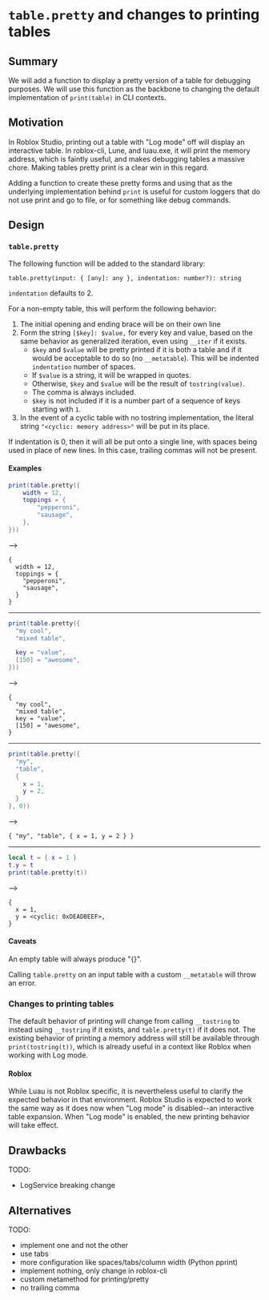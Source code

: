 # `table.pretty` and changes to printing tables

## Summary

We will add a function to display a pretty version of a table for debugging purposes. We will use this function as the backbone to changing the default implementation of `print(table)` in CLI contexts.

## Motivation

In Roblox Studio, printing out a table with "Log mode" off will display an interactive table. In roblox-cli, Lune, and luau.exe, it will print the memory address, which is faintly useful, and makes debugging tables a massive chore. Making tables pretty print is a clear win in this regard.

Adding a function to create these pretty forms and using that as the underlying implementation behind `print` is useful for custom loggers that do not use print and go to file, or for something like debug commands.

## Design

### `table.pretty`

The following function will be added to the standard library:

`table.pretty(input: { [any]: any }, indentation: number?): string`

`indentation` defaults to 2.

For a non-empty table, this will perform the following behavior:

1. The initial opening and ending brace will be on their own line
2. Form the string `[$key]: $value,` for every key and value, based on the same behavior as generalized iteration, even using `__iter` if it exists.
	- `$key` and `$value` will be pretty printed if it is both a table and if it would be acceptable to do so (no `__metatable`). This will be indented `indentation` number of spaces.
	- If `$value` is a string, it will be wrapped in quotes.
	- Otherwise, `$key` and `$value` will be the result of `tostring(value)`.
	- The comma is always included.
	- `$key` is not included if it is a number part of a sequence of keys starting with `1`.
3. In the event of a cyclic table with no tostring implementation, the literal string `"<cyclic: memory address>"` will be put in its place.

If indentation is 0, then it will all be put onto a single line, with spaces being used in place of new lines. In this case, trailing commas will not be present.

#### Examples

```lua
print(table.pretty({
	width = 12,
	toppings = {
		"pepperoni",
		"sausage",
	},
}))
```

-->

```
{
  width = 12,
  toppings = {
    "pepperoni",
    "sausage",
  }
}
```

---

```lua
print(table.pretty({
  "my cool",
  "mixed table",

  key = "value",
  [150] = "awesome",
}))
```

-->

```
{
  "my cool",
  "mixed table",
  key = "value",
  [150] = "awesome",
}
```

---

```lua
print(table.pretty({
  "my",
  "table",
  {
    x = 1,
    y = 2,
  }
}, 0))
```

-->

```
{ "my", "table", { x = 1, y = 2 } }
```

---

```lua
local t = { x = 1 }
t.y = t
print(table.pretty(t))
```

-->

```
{
  x = 1,
  y = <cyclic: 0xDEADBEEF>,
}
```

#### Caveats
An empty table will always produce "{}".

Calling `table.pretty` on an input table with a custom `__metatable` will throw an error.

### Changes to printing tables

The default behavior of printing will change from calling `__tostring` to instead using `__tostring` if it exists, and `table.pretty(t)` if it does not. The existing behavior of printing a memory address will still be available through `print(tostring(t))`, which is already useful in a context like Roblox when working with Log mode.

#### Roblox
While Luau is not Roblox specific, it is nevertheless useful to clarify the expected behavior in that environment. Roblox Studio is expected to work the same way as it does now when "Log mode" is disabled--an interactive table expansion. When "Log mode" is enabled, the new printing behavior will take effect.

## Drawbacks
TODO:
- LogService breaking change

## Alternatives
TODO:
- implement one and not the other
- use tabs
- more configuration like spaces/tabs/column width (Python pprint)
- implement nothing, only change in roblox-cli
- custom metamethod for printing/pretty
- no trailing comma

